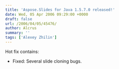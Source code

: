 ```yaml
---
title: 'Aspose.Slides for Java 1.5.7.0 released!'
date: Wed, 05 Apr 2006 09:29:00 +0000
draft: false
url: /2006/04/05/45476/
author: Alcrus
summary: ''
tags: ['Alexey Zhilin']
---
```


Hot fix contains:  

*   Fixed: Several slide cloning bugs.







